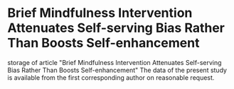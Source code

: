 # Brief Mindfulness Intervention Attenuates Self-serving Bias Rather Than Boosts Self-enhancement
storage of article "Brief Mindfulness Intervention Attenuates Self-serving Bias Rather Than Boosts Self-enhancement"
The data of the present study is available from the first corresponding author on reasonable request.
